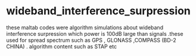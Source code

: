 # wideband_interference_surpression
these maltab codes  were algorithm   simulations    about  wideband interference surpression    which  power  is  100dB  large  than  signals .these  used  for  spread  spectrum   such   as  GPS , GLONASS ,COMPASS (BD-2  CHINA) . algorithm  content such as   STAP etc
